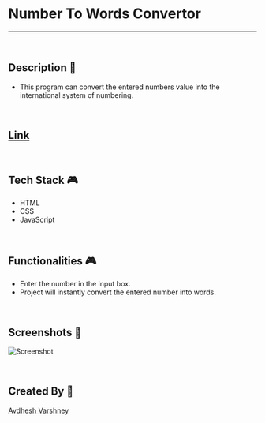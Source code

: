 # Number To Words Convertor

---

<br>

## **Description 📃**

- This program can convert the entered numbers value into the international system of numbering.

<br>

## **[Link](https://number-2-words.netlify.app/)**

<br>

## **Tech Stack 🎮**

- HTML
- CSS
- JavaScript

<br>

## **Functionalities 🎮**

- Enter the number in the input box.
- Project will instantly convert the entered number into words.

<br>

## **Screenshots 📸**

![Screenshot](https://github.com/Avdhesh-Varshney/Number-To-Words-Convertor/assets/114330097/9e1e487b-4ac1-43bf-8dc1-a3124c623c7d)

<br>

## **Created By 👦**

[Avdhesh Varshney](https://github.com/Avdhesh-Varshney)

<br>
